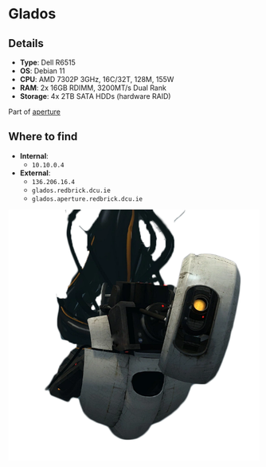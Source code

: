 # Glados

## Details
- **Type**: Dell R6515
- **OS**: Debian 11
- **CPU**: AMD 7302P 3GHz, 16C/32T, 128M, 155W
- **RAM**: 2x 16GB RDIMM, 3200MT/s Dual Rank
- **Storage**: 4x 2TB SATA HDDs (hardware RAID)

Part of [aperture](../../aperture/index.md)

## Where to find
- **Internal**:
	- `10.10.0.4`
- **External**:
	- `136.206.16.4`
	- `glados.redbrick.dcu.ie`
	- `glados.aperture.redbrick.dcu.ie`


![](../../res/glados.png)
